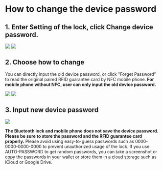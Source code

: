 # How to change the device password

## 1. Enter Setting of the lock, click Change device password. <a id="enter-setting-of-the-lock-click-change-device-password"></a>

![](../.gitbook/assets/screenshot_2019-11-15-16-51-00-939_com.userstar.phonekey.png) ![](../.gitbook/assets/screenshot_2019-11-15-17-31-57-774_com.userstar.phonekey.png)

## 2. Choose how to change <a id="choose-how-to-change"></a>

You can directly input the old device password, or click "Forget Password" to read the original paired RFID guarantee card by NFC mobile phone. **For mobile phone without NFC, user can only input the old device password.**

![](../.gitbook/assets/screenshot_2019-11-15-17-32-20-111_com.userstar.phonekey.png) ![](../.gitbook/assets/screenshot_2019-11-15-17-21-08-279_com.userstar.phonekey.png)

## 3.  Input new device password <a id="input-new-device-password"></a>

![](../.gitbook/assets/screenshot_2019-11-15-17-34-06-216_com.userstar.phonekey.png)

**The Bluetooth lock and mobile phone does not save the device password. Please be sure to store the password and the RFID guarantee card properly.** Please avoid using easy-to-guess passwords such as 0000-0000-0000-0000 to prevent unauthorized usage of the lock. If you use AUTO-PASSWORD to get random passwords, you can take a screenshot or copy the passwords in your wallet or store them in a cloud storage such as iCloud or Google Drive.

